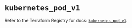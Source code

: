 # `kubernetes_pod_v1`

Refer to the Terraform Registry for docs: [`kubernetes_pod_v1`](https://registry.terraform.io/providers/hashicorp/kubernetes/2.37.0/docs/resources/pod_v1).

